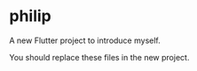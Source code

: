 # philip

A new Flutter project to introduce myself.

You should replace these files in the new project.
